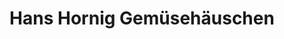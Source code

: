 ---
title: "Hans Hornig Gemüsehäuschen"
url: /heidelberg/hans-hornig-gemuesehaeuschen/
shop: Hofladen
---
